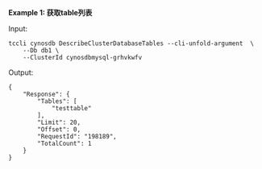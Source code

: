 **Example 1: 获取table列表**



Input: 

```
tccli cynosdb DescribeClusterDatabaseTables --cli-unfold-argument  \
    --Db db1 \
    --ClusterId cynosdbmysql-grhvkwfv
```

Output: 
```
{
    "Response": {
        "Tables": [
            "testtable"
        ],
        "Limit": 20,
        "Offset": 0,
        "RequestId": "198189",
        "TotalCount": 1
    }
}
```

